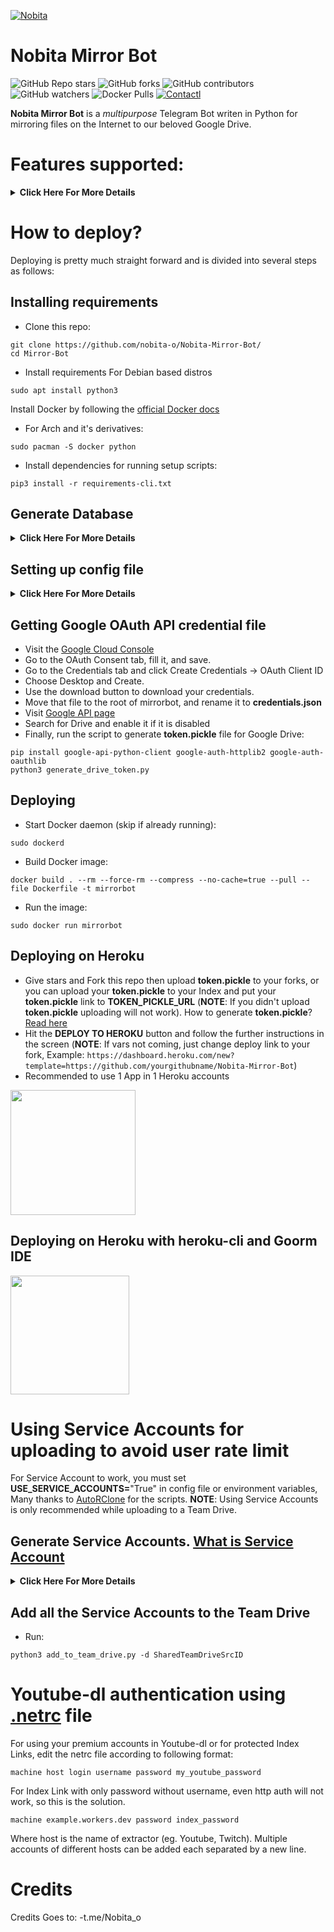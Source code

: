 [![Nobita](https://telegra.ph/file/446a798a9ac1b8c9db91d.png)](https://youtu.be/Pk_TthHfLeE)

# Nobita Mirror Bot
![GitHub Repo stars](https://img.shields.io/github/stars/breakdowns/slam-mirrorbot?color=blue&style=flat)
![GitHub forks](https://img.shields.io/github/forks/breakdowns/slam-tg-mirror-bot?color=green&style=flat)
![GitHub contributors](https://img.shields.io/github/contributors/breakdowns/slam-tg-mirror-bot?style=flat)
![GitHub watchers](https://img.shields.io/github/watchers/breakdowns/slam-tg-mirror-bot)
![Docker Pulls](https://img.shields.io/docker/pulls/breakdowns/mega-sdk-python?label=Docker%20Pull)
[![Contactl](https://img.shields.io/badge/Contact%20Mel-!-red)](https://t.me/nobita_o)

**Nobita Mirror Bot** is a _multipurpose_ Telegram Bot writen in Python for mirroring files on the Internet to our beloved Google Drive.

# Features supported:
<details>
    <summary><b>Click Here For More Details</b></summary>

## Additional Features
- qBittorrent supported
- Updater (**NOTE**: You must upload your **token.pickle** to Index and fill your **token.pickle** url to **TOKEN_PICKLE_URL**, because your **token.pickle** will deleted after update, for more info please check [Setting up config file](https://github.com/breakdowns/slam-tg-mirror-bot/tree/master#setting-up-config-file))
- Limiting size Torrent/Direct, Tar/Unzip, Mega, cloning Google Drive support
- Stop duplicate cloning Google Drive & mirroring Mega support
- Tar/Unzip Google Drive link support
- Select files before downloading
- Sudo with Database support
- Extracting **tar.xz** support
- Counting Google Drive link
- Heroku config support
- View Link button
- Shell and Executor
- Speedtest
- Torrent search Supported:
```
nyaa.si, sukebei, 1337x, piratebay,
tgx, yts, eztv, torlock, rarbg
```
- Direct links Supported:
```
letsupload.io, hxfile.co, anonfiles.com, bayfiles.com, antfiles,
fembed.com, fembed.net, femax20.com, layarkacaxxi.icu, fcdn.stream,
sbplay.org, naniplay.com, naniplay.nanime.in, naniplay.nanime.biz, sbembed.com,
streamtape.com, streamsb.net, feurl.com, pixeldrain.com, racaty.net,
1fichier.com, 1drv.ms (Only works for file not folder or business account),
uptobox.com (Uptobox account must be premium), solidfiles.com
```

## From Original Repos
- Mirroring direct download links, Torrent, and Telegram files to Google Drive
- Mirroring Mega.nz links to Google Drive (If your Mega account not premium, it will limit 5GB/6 hours)
- Copy files from someone's Drive to your Drive (Using Autorclone)
- Download/Upload progress, Speeds and ETAs
- Mirror all Youtube-dl supported links
- Docker support
- Uploading to Team Drive
- Index Link support
- Service Account support
- Delete files from Drive
- Shortener support
- Custom Filename (Only for URL, Telegram files and Youtube-dl. Not for Mega links and Magnet/Torrents)
- Extracting password protected files, using custom filename and download from password protected Index Links see these examples:
<p><a href="https://telegra.ph/Magneto-Python-Aria---Custom-Filename-Examples-01-20"> <img src="https://img.shields.io/badge/see%20on%20telegraph-grey?style=for-the-badge" width="190""/></a></p>

- Extract these filetypes and uploads to Google Drive
```
ZIP, RAR, TAR, 7z, ISO, WIM, CAB, GZIP, BZIP2, 
APM, ARJ, CHM, CPIO, CramFS, DEB, DMG, FAT, 
HFS, LZH, LZMA, LZMA2, MBR, MSI, MSLZ, NSIS, 
NTFS, RPM, SquashFS, UDF, VHD, XAR, Z.
```

</details>

# How to deploy?
Deploying is pretty much straight forward and is divided into several steps as follows:
## Installing requirements

- Clone this repo:
```
git clone https://github.com/nobita-o/Nobita-Mirror-Bot/
cd Mirror-Bot
```

- Install requirements
For Debian based distros
```
sudo apt install python3
```
Install Docker by following the [official Docker docs](https://docs.docker.com/engine/install/debian/)

- For Arch and it's derivatives:
```
sudo pacman -S docker python
```
- Install dependencies for running setup scripts:
```
pip3 install -r requirements-cli.txt
```
## Generate Database
<details>
    <summary><b>Click Here For More Details</b></summary>

**1. Using ElephantSQL**
- Go to https://elephantsql.com/ and create account (skip this if you already have ElephantSQL account)
- Hit **Create New Instance**
- Follow the further instructions in the screen
- Hit **Select Region**
- Hit **Review**
- Hit **Create instance**
- Select your database name
- Copy your database url, and fill to **DATABASE_URL** in config

**2. Using Heroku PostgreSQL**
<p><a href="https://dev.to/prisma/how-to-setup-a-free-postgresql-database-on-heroku-1dc1"> <img src="https://img.shields.io/badge/see%20on%20dev.to-black?style=for-the-badge&logo=dev-dot-to" width="190""/></a></p>

</details>

## Setting up config file
<details>
    <summary><b>Click Here For More Details</b></summary>

```
cp config_sample.env config.env
```
- Remove the first line saying:
```
_____REMOVE_THIS_LINE_____=True
```
Fill up rest of the fields. Meaning of each fields are discussed below:
### Required Field
- **BOT_TOKEN**: The Telegram bot token that you get from [@BotFather](https://t.me/BotFather)
- **TELEGRAM_API**: This is to authenticate to your Telegram account for downloading Telegram files. You can get this from https://my.telegram.org DO NOT put this in quotes.
- **TELEGRAM_HASH**: This is to authenticate to your Telegram account for downloading Telegram files. You can get this from https://my.telegram.org
- **OWNER_ID**: The Telegram user ID (not username) of the Owner of the bot
- **GDRIVE_FOLDER_ID**: This is the folder ID of the Google Drive Folder to which you want to upload all the mirrors.
- **DOWNLOAD_DIR**: The path to the local folder where the downloads should be downloaded to
- **DOWNLOAD_STATUS_UPDATE_INTERVAL**: A short interval of time in seconds after which the Mirror progress message is updated. (I recommend to keep it `5` seconds at least)  
- **AUTO_DELETE_MESSAGE_DURATION**: Interval of time (in seconds), after which the bot deletes it's message (and command message) which is expected to be viewed instantly. (**Note**: Set to `-1` to never automatically delete messages)
- **UPSTREAM_REPO**: Link for Bot Upstream Repo, Dont Change it, fill `https://github.com/nobita-o/Nobita-Mirror-Bot`.
- **UPSTREAM_BRANCH**: Don't Touch it, fill `master`.
### Optional Field
- **ACCOUNTS_ZIP_URL**: Only if you want to load your Service Account externally from an Index Link. Archive your Service Account json files to a zip file directly (don't archive the accounts folder. Select all the jsons inside and zip them only instead. Name the zip file with whatever you want, it doesn't matter). Fill this with the direct link of that file.
- **TOKEN_PICKLE_URL**: Only if you want to load your **token.pickle** externally from an Index Link. Fill this with the direct link of that file.
- **DATABASE_URL**: Your Database URL. See [Generate Database](https://github.com/breakdowns/slam-tg-mirror-bot/tree/master#generate-database) to generate database (**NOTE**: If you use database you can save your sudo id permanent using `/addsudo` command).
- **AUTHORIZED_CHATS**: Fill user_id and chat_id (not username) of you want to authorize, Seprate them with space, Examples: `-0123456789 -1122334455 6915401739`.
- **SUDO_USERS**: Fill user_id (not username) of you want to sudoers, Seprate them with space, Examples: `0123456789 1122334455 6915401739` (**NOTE**: If you want save sudo id permanent without database, you must fill your sudo id there).
- **IS_TEAM_DRIVE**: Set to `True` if `GDRIVE_FOLDER_ID` is from a Team Drive else `False` or Leave it empty.
- **USE_SERVICE_ACCOUNTS**: (Leave empty if unsure) Whether to use Service Accounts or not. For this to work see [Using Service Accounts](https://github.com/breakdowns/slam-tg-mirror-bot#generate-service-accounts-what-is-service-account) section below.
- **INDEX_URL**: Refer to https://gitlab.com/ParveenBhadooOfficial/Google-Drive-Index The URL should not have any trailing '/'
- **MEGA_API_KEY**: Mega.nz api key to mirror mega.nz links. Get it from [Mega SDK Page](https://mega.nz/sdk)
- **MEGA_EMAIL_ID**: Your email id you used to sign up on mega.nz for using premium accounts (Leave th)
- **MEGA_PASSWORD**: Your password for your mega.nz account
- **BLOCK_MEGA_FOLDER**: If you want to remove mega.nz folder support, set it to `True`.
- **BLOCK_MEGA_LINKS**: If you want to remove mega.nz mirror support, set it to `True`.
- **STOP_DUPLICATE**: (Leave empty if unsure) if this field is set to `True`, bot will check file in Drive, if it is present in Drive, downloading or cloning will be stopped. (**Note**: File will be checked using filename, not using filehash, so this feature is not perfect yet)
- **CLONE_LIMIT**: To limit cloning Google Drive (leave space between number and unit, Available units is (gb or GB, tb or TB), Examples: `100 gb, 100 GB, 10 tb, 10 TB`
- **MEGA_LIMIT**: To limit downloading Mega (leave space between number and unit, Available units is (gb or GB, tb or TB), Examples: `100 gb, 100 GB, 10 tb, 10 TB`
- **TORRENT_DIRECT_LIMIT**: To limit the Torrent/Direct mirror size, Leave space between number and unit. Available units is (gb or GB, tb or TB), Examples: `100 gb, 100 GB, 10 tb, 10 TB`
- **TAR_UNZIP_LIMIT**: To limit mirroring as Tar or unzipmirror. Available units is (gb or GB, tb or TB), Examples: `100 gb, 100 GB, 10 tb, 10 TB`
- **VIEW_LINK**: View Link button to open file Index Link in browser instead of direct download link, you can figure out if it's compatible with your Index code or not, open any video from you Index and check if the END of link from browser link bar is `?a=view`, if yes make it `True` it will work (Compatible with [Bhadoo Index](https://gitlab.com/ParveenBhadooOfficial/Google-Drive-Index) Code)
- **UPTOBOX_TOKEN**: Uptobox token to mirror uptobox links. Get it from [Uptobox Premium Account](https://uptobox.com/my_account).
- **HEROKU_API_KEY**: (Only if you deploying on Heroku) Your Heroku API key, get it from https://dashboard.heroku.com/account.
- **HEROKU_APP_NAME**: (Only if you deploying on Heroku) Your Heroku app name.
- **IGNORE_PENDING_REQUESTS**: If you want the bot to ignore pending requests after it restarts, set this to `True`.
- **STATUS_LIMIT**: Status limit with buttons (**NOTE**: Recommend limit status to `4` tasks max).
- **IS_VPS**: (Only for VPS) Set it to `True` if you use VPS
- **SERVER_PORT**: (Only for VPS) Your VPS port
- **BASE_URL_OF_BOT**: (Required for Heroku) Valid BASE URL of where the bot is deploy. Ip/domain of your bot like `http://myip` or if you have chosen other port then `80` then `http://myip:port`, for Heroku fill `https://yourappname.herokuapp.com` (**NOTE**: No slash at the end)
- **SHORTENER_API**: Fill your Shortener api key if you are using Shortener.
- **SHORTENER**: if you want to use Shortener in Gdrive and index link, fill Shortener url here. Examples:
```
exe.io, gplinks.in, shrinkme.io, urlshortx.com, shortzon.com
```

Above are the supported url Shorteners. Except these only some url Shorteners are supported.
### Add more buttons (Optional Field)
Three buttons are already added of Drive Link, Index Link, and View Link, you can add extra buttons, if you don't know what are below entries, simply leave them, don't fill anything in them.
- **BUTTON_FOUR_NAME**:
- **BUTTON_FOUR_URL**:
- **BUTTON_FIVE_NAME**:
- **BUTTON_FIVE_URL**:
- **BUTTON_SIX_NAME**:
- **BUTTON_SIX_URL**:

</details>

## Getting Google OAuth API credential file
- Visit the [Google Cloud Console](https://console.developers.google.com/apis/credentials)
- Go to the OAuth Consent tab, fill it, and save.
- Go to the Credentials tab and click Create Credentials -> OAuth Client ID
- Choose Desktop and Create.
- Use the download button to download your credentials.
- Move that file to the root of mirrorbot, and rename it to **credentials.json**
- Visit [Google API page](https://console.developers.google.com/apis/library)
- Search for Drive and enable it if it is disabled
- Finally, run the script to generate **token.pickle** file for Google Drive:
```
pip install google-api-python-client google-auth-httplib2 google-auth-oauthlib
python3 generate_drive_token.py
```

## Deploying

- Start Docker daemon (skip if already running):
```
sudo dockerd
```
- Build Docker image:
```
docker build . --rm --force-rm --compress --no-cache=true --pull --file Dockerfile -t mirrorbot
```
- Run the image:
```
sudo docker run mirrorbot
```

## Deploying on Heroku

- Give stars and Fork this repo then upload **token.pickle** to your forks, or you can upload your **token.pickle** to your Index and put your **token.pickle** link to **TOKEN_PICKLE_URL** (**NOTE**: If you didn't upload **token.pickle** uploading will not work). How to generate **token.pickle**? [Read here](https://github.com/breakdowns/slam-tg-mirror-bot#getting-google-oauth-api-credential-file)
- Hit the **DEPLOY TO HEROKU** button and follow the further instructions in the screen (**NOTE**: If vars not coming, just change deploy link to your fork, Example: `https://dashboard.heroku.com/new?template=https://github.com/yourgithubname/Nobita-Mirror-Bot`)
- Recommended to use 1 App in 1 Heroku accounts

<p><a href="https://heroku.com/deploy"> <img src="https://img.shields.io/badge/Deploy%20To%20Heroku-blueviolet?style=for-the-badge&logo=heroku" width="200""/></a></p>

## Deploying on Heroku with heroku-cli and Goorm IDE
<p><a href="https://telegra.ph/How-to-Deploy-a-Mirror-Bot-to-Heroku-with-CLI-05-06"> <img src="https://img.shields.io/badge/see%20on%20telegraph-grey?style=for-the-badge" width="190""/></a></p>

# Using Service Accounts for uploading to avoid user rate limit
For Service Account to work, you must set **USE_SERVICE_ACCOUNTS=**"True" in config file or environment variables, 
Many thanks to [AutoRClone](https://github.com/xyou365/AutoRclone) for the scripts.
**NOTE**: Using Service Accounts is only recommended while uploading to a Team Drive.

## Generate Service Accounts. [What is Service Account](https://cloud.google.com/iam/docs/service-accounts)
<details>
    <summary><b>Click Here For More Details</b></summary>

Let us create only the Service Accounts that we need. 
**Warning**: abuse of this feature is not the aim of this project and we do **NOT** recommend that you make a lot of projects, just one project and 100 SAs allow you plenty of use, its also possible that over abuse might get your projects banned by Google. 

**NOTE:** 1 Service Account can copy around 750gb a day, 1 project can make 100 Service Accounts so that's 75tb a day, for most users this should easily suffice.
```
python3 gen_sa_accounts.py --quick-setup 1 --new-only
```
A folder named accounts will be created which will contain keys for the Service Accounts.

Or you can create Service Accounts to current project, no need to create new one

- List your projects ids
```
python3 gen_sa_accounts.py --list-projects
```
- Enable services automatically by this command
```
python3 gen_sa_accounts.py --enable-services $PROJECTID
```
- Create Sevice Accounts to current project
```
python3 gen_sa_accounts.py --create-sas $PROJECTID
```
- Download Sevice Accounts as accounts folder
```
python3 gen_sa_accounts.py --download-keys $PROJECTID
```
If you want to add Service Accounts to Google Group, follow these steps

- Mount accounts folder
```
cd accounts
```
- Grab emails form all accounts to emails.txt file that would be created in accounts folder
```
grep -oPh '"client_email": "\K[^"]+' *.json > emails.txt
```
- Unmount acounts folder
```
cd -
```
Then add emails from emails.txt to Google Group, after that add Google Group to your Shared Drive and promote it to manager.

**NOTE**: If you have created SAs in past from this script, you can also just re download the keys by running:
```
python3 gen_sa_accounts.py --download-keys project_id
```

</details>

## Add all the Service Accounts to the Team Drive
- Run:
```
python3 add_to_team_drive.py -d SharedTeamDriveSrcID
```

# Youtube-dl authentication using [.netrc](https://github.com/breakdowns/slam-tg-mirror-bot/blob/master/.netrc) file
For using your premium accounts in Youtube-dl or for protected Index Links, edit the netrc file according to following format:
```
machine host login username password my_youtube_password
```
For Index Link with only password without username, even http auth will not work, so this is the solution.
```
machine example.workers.dev password index_password
```
Where host is the name of extractor (eg. Youtube, Twitch). Multiple accounts of different hosts can be added each separated by a new line.

# Credits

Credits Goes to:
-t.me/Nobita_o
